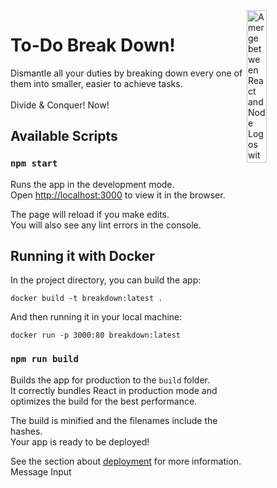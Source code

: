 <img src="https://i.imgur.com/2Dhqpzt.png" alt="A merge between React and Node Logos with a checkmark at its center" width="25%" align="right">

# To-Do Break Down!
Dismantle all your duties by breaking down every one of them into smaller, easier to achieve tasks. <br><br>
Divide & Conquer! Now!

## Available Scripts

### `npm start`

Runs the app in the development mode.<br>
Open [http://localhost:3000](http://localhost:3000) to view it in the browser.

The page will reload if you make edits.<br>
You will also see any lint errors in the console.

## Running it with Docker

In the project directory, you can build the app:
```Docker
docker build -t breakdown:latest .
```

And then running it in your local machine:
```Docker
docker run -p 3000:80 breakdown:latest
```

### `npm run build`

Builds the app for production to the `build` folder.<br>
It correctly bundles React in production mode and optimizes the build for the best performance.

The build is minified and the filenames include the hashes.<br>
Your app is ready to be deployed!

See the section about [deployment](https://facebook.github.io/create-react-app/docs/deployment) for more information.
Message Input
